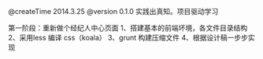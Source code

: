 @createTime 2014.3.25
@version 0.1.0
实践出真知。项目驱动学习


第一阶段：重新做个经纪人中心页面
1、搭建基本的前端坏境，各文件目录结构
2、采用less 编译 css（koala）
3、grunt 构建压缩文件
4、根据设计稿一步步实现